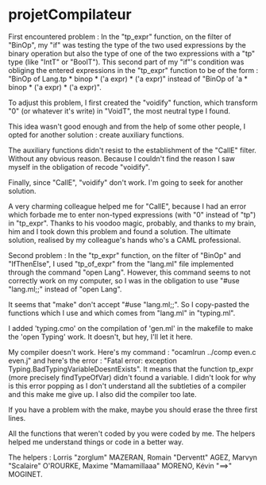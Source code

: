 # projetCompilateur

First encountered problem : In the "tp_expr" function, on the filter of
"BinOp", my "if" was testing the type of the two used expressions by the
binary operation but also the type of one of the two expressions with a
"tp" type (like "IntT" or "BoolT"). This second part of my "if"'s
condition was obliging the entered expressions in the "tp_expr" function
to be of the form :
		"BinOp of Lang.tp * binop * ('a expr) * ('a expr)" instead of
		"BinOp of   'a    * binop * ('a expr) * ('a expr)".

To adjust this problem, I first created the "voidify" function, which
transform "0" (or whatever it's write) in "VoidT", the most neutral type
I found.

This idea wasn't good enough and from the help of some other people, I
opted for another solution : create auxiliary functions.

The auxiliary functions didn't resist to the establishment of the "CallE"
filter. Without any obvious reason. Because I couldn't find the reason I
saw myself in the obligation of recode "voidify".

Finally, since "CallE", "voidify" don't work. I'm going to seek for
another solution.

A very charming colleague helped me for "CallE", because I had an error
which forbade me to enter non-typed expressions (with "0" instead of "tp")
in "tp_expr". Thanks to his voodoo magic, probably, and thanks to my brain,
him and I took down this problem and found a solution. The ultimate
solution, realised by my colleague's hands who's a CAML professional.

Second problem : In the "tp_expr" function, on the filter of "BinOp" and
"IfThenElse", I used "tp_of_expr" from the "lang.ml" file implemented
through the command "open Lang". However, this command seems to not
correctly work on my computer, so I was in the obligation to use "#use
"lang.ml;;" instead of "open Lang".

It seems that "make" don't accept "#use "lang.ml;;". So I copy-pasted the
functions which I use and which comes from "lang.ml" in "typing.ml".

I added 'typing.cmo' on the compilation of 'gen.ml' in the makefile to
make the
'open Typing' work. It doesn't, but hey, I'll let it here.

My compiler doesn't work. Here's my command :
"ocamlrun ../comp even.c even.j" and here's the error :
"Fatal error: exception Typing.BadTypingVariableDoesntExists".
It means that the function tp_expr (more precisely findTypeOfVar) didn't
found a variable. I didn't look for why is this error popping as I don't
understand all the subtleties of a compiler and this make me give up. I
also did the compiler too late.

If you have a problem with the make, maybe you should erase the three
first lines.

All the functions that weren't coded by you were coded by me. The helpers
helped me understand things or code in a better way.

The helpers : Lorris "zorglum" MAZERAN, Romain "Derventt" AGEZ,
Marvyn "Scalaire" O'ROURKE, Maxime "Mamamillaaa" MORENO,
Kévin "==>" MOGINET.
